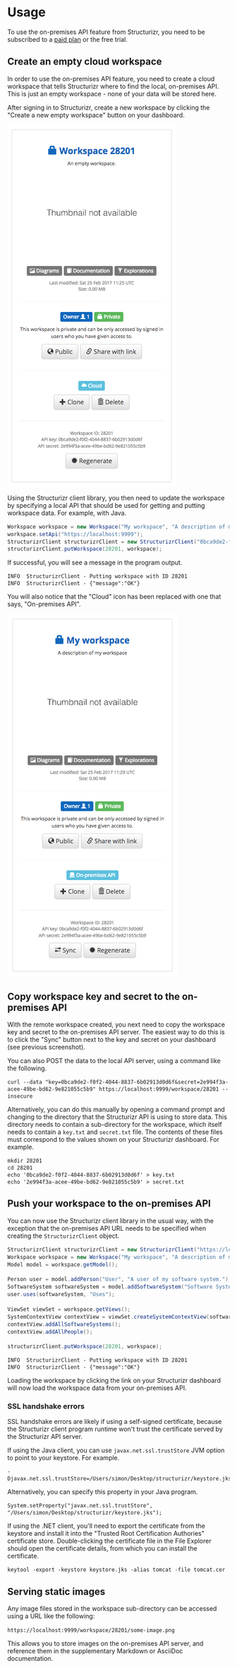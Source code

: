 # Usage

To use the on-premises API feature from Structurizr, you need to be subscribed to a [paid plan](https://structurizr.com/pricing) or the free trial.

## Create an empty cloud workspace

In order to use the on-premises API feature, you need to create a cloud workspace that tells Structurizr where to find the local, on-premises API.
This is just an empty workspace - none of your data will be stored here.

After signing in to Structurizr, create a new workspace by clicking the "Create a new empty workspace" button on your dashboard.

![An empty, cloud-based workspace](empty-workspace-1.png)

Using the Structurizr client library, you then need to update the workspace by specifying a local API that should be used for getting and putting workspace data. For example, with Java.

```java
Workspace workspace = new Workspace("My workspace", "A description of my workspace");
workspace.setApi("https://localhost:9999");
StructurizrClient structurizrClient = new StructurizrClient("0bca9de2-f0f2-4044-8837-6b02913d0d6f", "2e994f3a-acee-49be-bd62-9e821055c5b9");
structurizrClient.putWorkspace(28201, workspace);
```

If successful, you will see a message in the program output.

```
INFO  StructurizrClient - Putting workspace with ID 28201
INFO  StructurizrClient - {"message":"OK"}
```

You will also notice that the "Cloud" icon has been replaced with one that says, "On-premises API". 

![An empty, on-premises workspace](empty-workspace-2.png)

## Copy workspace key and secret to the on-premises API

With the remote workspace created, you next need to copy the workspace key and secret to the on-premises API server.
The easiest way to do this is to click the "Sync" button next to the key and secret on your dashboard (see previous screenshot).

You can also POST the data to the local API server, using a command like the following.

```
curl --data "key=0bca9de2-f0f2-4044-8837-6b02913d0d6f&secret=2e994f3a-acee-49be-bd62-9e821055c5b9" https://localhost:9999/workspace/28201 --insecure
```

Alternatively, you can do this manually by opening a command prompt and changing to the directory that the Structurizr API is using to store data. This directory needs to contain a sub-directory for the workspace, which itself needs to contain a ```key.txt``` and ```secret.txt``` file.
The contents of these files must correspond to the values shown on your Structurizr dashboard. For example.

```
mkdir 28201
cd 28201
echo '0bca9de2-f0f2-4044-8837-6b02913d0d6f' > key.txt
echo '2e994f3a-acee-49be-bd62-9e821055c5b9' > secret.txt
```

## Push your workspace to the on-premises API

You can now use the Structurizr client library in the usual way, with the exception that the on-premises API URL needs to be specified when creating the ```StructurizrClient``` object.

```java
StructurizrClient structurizrClient = new StructurizrClient("https://localhost:9999", "0bca9de2-f0f2-4044-8837-6b02913d0d6f", "2e994f3a-acee-49be-bd62-9e821055c5b9");
Workspace workspace = new Workspace("My workspace", "A description of my workspace");
Model model = workspace.getModel();

Person user = model.addPerson("User", "A user of my software system.");
SoftwareSystem softwareSystem = model.addSoftwareSystem("Software System", "My software system.");
user.uses(softwareSystem, "Uses");

ViewSet viewSet = workspace.getViews();
SystemContextView contextView = viewSet.createSystemContextView(softwareSystem, "Context", "A description of this diagram.");
contextView.addAllSoftwareSystems();
contextView.addAllPeople();

structurizrClient.putWorkspace(28201, workspace);
```

```
INFO  StructurizrClient - Putting workspace with ID 28201
INFO  StructurizrClient - {"message":"OK"}
```

Loading the workspace by clicking the link on your Structurizr dashboard will now load the workspace data from your on-premises API.

### SSL handshake errors

SSL handshake errors are likely if using a self-signed certificate, because the Structurizr client program runtime won't trust the certificate served by the Structurizr API server.

If using the Java client, you can use ```javax.net.ssl.trustStore``` JVM option to point to your keystore. For example.

```
-Djavax.net.ssl.trustStore=/Users/simon/Desktop/structurizr/keystore.jks
```

Alternatively, you can specify this property in your Java program.

```
System.setProperty("javax.net.ssl.trustStore", "/Users/simon/Desktop/structurizr/keystore.jks");
```

If using the .NET client, you'll need to export the certificate from the keystore and install it into the "Trusted Root Certification Authories" certificate store. Double-clicking the certificate file in the File Explorer should open the certificate details, from which you can install the certificate.

```
keytool -export -keystore keystore.jks -alias tomcat -file tomcat.cer
```

## Serving static images

Any image files stored in the workspace sub-directory can be accessed using a URL like the following:

```https://localhost:9999/workspace/28201/some-image.png```

This allows you to store images on the on-premises API server, and reference them in the supplementary Markdown or AsciiDoc documentation.